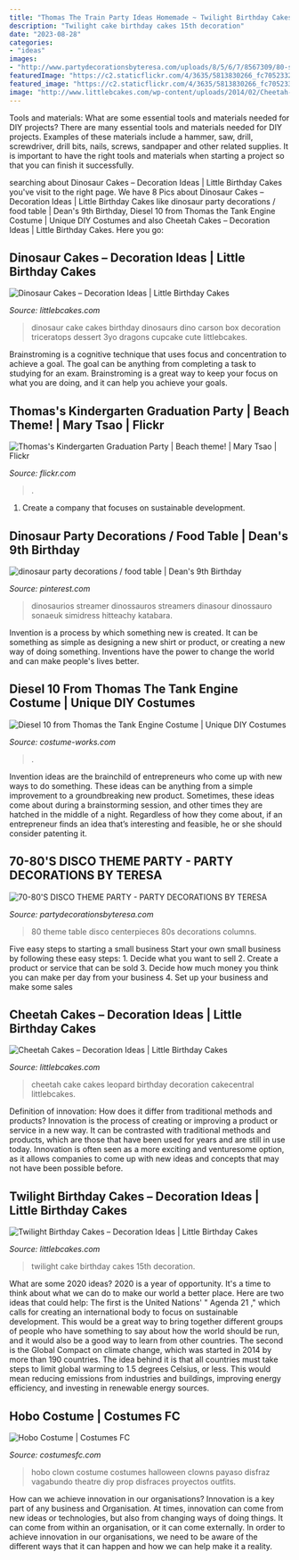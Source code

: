 ```yaml
---
title: "Thomas The Train Party Ideas Homemade ~ Twilight Birthday Cakes – Decoration Ideas"
description: "Twilight cake birthday cakes 15th decoration"
date: "2023-08-28"
categories:
- "ideas"
images:
- "http://www.partydecorationsbyteresa.com/uploads/8/5/6/7/8567309/80-s-theme-party_orig.jpg"
featuredImage: "https://c2.staticflickr.com/4/3635/5813830266_fc70523324_b.jpg"
featured_image: "https://c2.staticflickr.com/4/3635/5813830266_fc70523324_b.jpg"
image: "http://www.littlebcakes.com/wp-content/uploads/2014/02/Cheetah-Cakes-Pictures.jpg"
---
```



Tools and materials: What are some essential tools and materials needed for DIY projects?
There are many essential tools and materials needed for DIY projects. Examples of these materials include a hammer, saw, drill, screwdriver, drill bits, nails, screws, sandpaper and other related supplies. It is important to have the right tools and materials when starting a project so that you can finish it successfully.

	

		
searching about Dinosaur Cakes – Decoration Ideas | Little Birthday Cakes you've visit to the right page. We have 8 Pics about Dinosaur Cakes – Decoration Ideas | Little Birthday Cakes like dinosaur party decorations / food table | Dean&#039;s 9th Birthday, Diesel 10 from Thomas the Tank Engine Costume | Unique DIY Costumes and also Cheetah Cakes – Decoration Ideas | Little Birthday Cakes. Here you go:
		
    
## Dinosaur Cakes – Decoration Ideas | Little Birthday Cakes

<img loading=lazy src="http://www.littlebcakes.com/wp-content/uploads/2013/08/Dinosaur-Cake-1024x768.jpg" onerror="this.onerror=null;this.src='https://tse3.mm.bing.net/th?id=OIP.yxLmlnFtWO7gfoRfEQ5ZkAHaFj&amp;pid=15.1';" alt="Dinosaur Cakes – Decoration Ideas | Little Birthday Cakes">

_Source: littlebcakes.com_

>dinosaur cake cakes birthday dinosaurs dino carson box decoration triceratops dessert 3yo dragons cupcake cute littlebcakes. 

	

Brainstroming is a cognitive technique that uses focus and concentration to achieve a goal. The goal can be anything from completing a task to studying for an exam. Brainstroming is a great way to keep your focus on what you are doing, and it can help you achieve your goals.

    
## Thomas&#039;s Kindergarten Graduation Party | Beach Theme! | Mary Tsao | Flickr

<img loading=lazy src="https://c2.staticflickr.com/4/3635/5813830266_fc70523324_b.jpg" onerror="this.onerror=null;this.src='https://tse3.mm.bing.net/th?id=OIP.37gsdV0LSUkptsp8MR3ArgHaE8&amp;pid=15.1';" alt="Thomas&#039;s Kindergarten Graduation Party | Beach theme! | Mary Tsao | Flickr">

_Source: flickr.com_

>. 

	

1. Create a company that focuses on sustainable development.

    
## Dinosaur Party Decorations / Food Table | Dean&#039;s 9th Birthday

<img loading=lazy src="https://s-media-cache-ak0.pinimg.com/736x/2c/1f/96/2c1f96650c37ec0273e338de65ceb432.jpg" onerror="this.onerror=null;this.src='https://tse3.mm.bing.net/th?id=OIP.FymaFXhaHZdePEeiRnU_AAHaLJ&amp;pid=15.1';" alt="dinosaur party decorations / food table | Dean&#039;s 9th Birthday">

_Source: pinterest.com_

>dinosaurios streamer dinossauros streamers dinasour dinossauro sonaeuk simidress hitteachy katabara. 

	

Invention is a process by which something new is created. It can be something as simple as designing a new shirt or product, or creating a new way of doing something. Inventions have the power to change the world and can make people's lives better.

    
## Diesel 10 From Thomas The Tank Engine Costume | Unique DIY Costumes

<img loading=lazy src="https://photos.costume-works.com/full/diesel_10_from_thomas_the_tank_engine2.jpg" onerror="this.onerror=null;this.src='https://tse2.mm.bing.net/th?id=OIP.J17EBZmjCuPPon6tWMJ79wHaLq&amp;pid=15.1';" alt="Diesel 10 from Thomas the Tank Engine Costume | Unique DIY Costumes">

_Source: costume-works.com_

>. 

	

Invention ideas are the brainchild of entrepreneurs who come up with new ways to do something. These ideas can be anything from a simple improvement to a groundbreaking new product. Sometimes, these ideas come about during a brainstorming session, and other times they are hatched in the middle of a night. Regardless of how they come about, if an entrepreneur finds an idea that’s interesting and feasible, he or she should consider patenting it.

    
## 70-80&#039;S DISCO THEME PARTY - PARTY DECORATIONS BY TERESA

<img loading=lazy src="http://www.partydecorationsbyteresa.com/uploads/8/5/6/7/8567309/80-s-theme-party_orig.jpg" onerror="this.onerror=null;this.src='https://tse3.mm.bing.net/th?id=OIP.Hb-yAnBuEmkiJDWQdBofQgHaJ4&amp;pid=15.1';" alt="70-80&#039;S DISCO THEME PARTY - PARTY DECORATIONS BY TERESA">

_Source: partydecorationsbyteresa.com_

>80 theme table disco centerpieces 80s decorations columns. 

	

Five easy steps to starting a small business
Start your own small business by following these easy steps: 1. Decide what you want to sell 2. Create a product or service that can be sold 3. Decide how much money you think you can make per day from your business 4. Set up your business and make some sales 
    
## Cheetah Cakes – Decoration Ideas | Little Birthday Cakes

<img loading=lazy src="http://www.littlebcakes.com/wp-content/uploads/2014/02/Cheetah-Cakes-Pictures.jpg" onerror="this.onerror=null;this.src='https://tse1.mm.bing.net/th?id=OIP.5NS714f2F-Ea1bpK9q1DSAHaJ4&amp;pid=15.1';" alt="Cheetah Cakes – Decoration Ideas | Little Birthday Cakes">

_Source: littlebcakes.com_

>cheetah cake cakes leopard birthday decoration cakecentral littlebcakes. 

	

Definition of innovation: How does it differ from traditional methods and products?
Innovation is the process of creating or improving a product or service in a new way. It can be contrasted with traditional methods and products, which are those that have been used for years and are still in use today. Innovation is often seen as a more exciting and venturesome option, as it allows companies to come up with new ideas and concepts that may not have been possible before.

    
## Twilight Birthday Cakes – Decoration Ideas | Little Birthday Cakes

<img loading=lazy src="http://www.littlebcakes.com/wp-content/uploads/2014/01/Twilight-Cake-Ideas.jpg" onerror="this.onerror=null;this.src='https://tse2.mm.bing.net/th?id=OIP.8bCGSAAcIHiEsALpUdiODwHaE7&amp;pid=15.1';" alt="Twilight Birthday Cakes – Decoration Ideas | Little Birthday Cakes">

_Source: littlebcakes.com_

>twilight cake birthday cakes 15th decoration. 

	

What are some 2020 ideas?
2020 is a year of opportunity. It's a time to think about what we can do to make our world a better place. Here are two ideas that could help: 
The first is the United Nations' " Agenda 21 ," which calls for creating an international body to focus on sustainable development. This would be a great way to bring together different groups of people who have something to say about how the world should be run, and it would also be a good way to learn from other countries. 
The second is the Global Compact on climate change, which was started in 2014 by more than 190 countries. The idea behind it is that all countries must take steps to limit global warming to 1.5 degrees Celsius, or less. This would mean reducing emissions from industries and buildings, improving energy efficiency, and investing in renewable energy sources.

    
## Hobo Costume | Costumes FC

<img loading=lazy src="http://www.costumesfc.com/wp-content/uploads/2014/11/Hobo-Clown-Costume.jpg" onerror="this.onerror=null;this.src='https://tse4.mm.bing.net/th?id=OIP.YgjZ0HVe9IBadoWhXbbF-gHaFj&amp;pid=15.1';" alt="Hobo Costume | Costumes FC">

_Source: costumesfc.com_

>hobo clown costume costumes halloween clowns payaso disfraz vagabundo theatre diy prop disfraces proyectos outfits. 

	

How can we achieve innovation in our organisations?
Innovation is a key part of any business and Organisation. At times, innovation can come from new ideas or technologies, but also from changing ways of doing things. It can come from within an organisation, or it can come externally. In order to achieve innovation in our organisations, we need to be aware of the different ways that it can happen and how we can help make it a reality.

